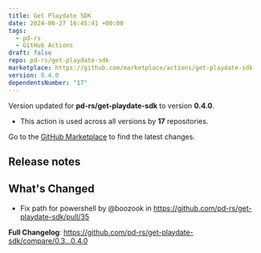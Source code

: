 ```yaml
---
title: Get Playdate SDK
date: 2024-06-27 16:45:41 +00:00
tags:
  - pd-rs
  - GitHub Actions
draft: false
repo: pd-rs/get-playdate-sdk
marketplace: https://github.com/marketplace/actions/get-playdate-sdk
version: 0.4.0
dependentsNumber: "17"
---
```



Version updated for **pd-rs/get-playdate-sdk** to version **0.4.0**.
- This action is used across all versions by **17** repositories.

Go to the [GitHub Marketplace](https://github.com/marketplace/actions/get-playdate-sdk) to find the latest changes.

## Release notes

## What's Changed
* Fix path for powershell by @boozook in https://github.com/pd-rs/get-playdate-sdk/pull/35

**Full Changelog**: https://github.com/pd-rs/get-playdate-sdk/compare/0.3...0.4.0

<!-- Built with ♥️. -->


